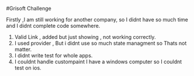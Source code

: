 #Grisoft Challenge

  Firstly ,I am still working for another company, so I didnt have so much time and I didnt complete code somewhere.
  1. Valid Link , added but just showing , not working correctly. 
  2. I used provider , But i didnt use so much state managment so Thats not matter.
  3. I didnt write test for whole apps.
  4. I couldnt handle custompaint
  I have a windows computer so I couldnt test on ios.


